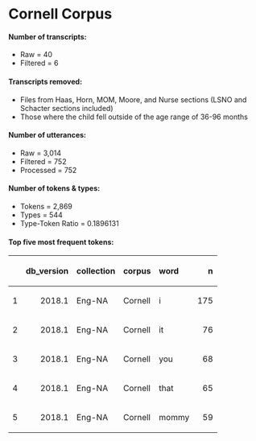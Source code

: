 
# Cornell Corpus

#### Number of transcripts:

  - Raw = 40
  - Filtered = 6

#### Transcripts removed:

  - Files from Haas, Horn, MOM, Moore, and Nurse sections (LSNO and
    Schacter sections included)
  - Those where the child fell outside of the age range of 36-96 months

#### Number of utterances:

  - Raw = 3,014
  - Filtered = 752
  - Processed = 752

#### Number of tokens & types:

  - Tokens = 2,869
  - Types = 544
  - Type-Token Ratio = 0.1896131

#### Top five most frequent tokens:

<table>

<thead>

<tr>

<th style="text-align:left;">

</th>

<th style="text-align:right;">

db\_version

</th>

<th style="text-align:left;">

collection

</th>

<th style="text-align:left;">

corpus

</th>

<th style="text-align:left;">

word

</th>

<th style="text-align:right;">

n

</th>

</tr>

</thead>

<tbody>

<tr>

<td style="text-align:left;">

1

</td>

<td style="text-align:right;">

2018.1

</td>

<td style="text-align:left;">

Eng-NA

</td>

<td style="text-align:left;">

Cornell

</td>

<td style="text-align:left;">

i

</td>

<td style="text-align:right;">

175

</td>

</tr>

<tr>

<td style="text-align:left;">

2

</td>

<td style="text-align:right;">

2018.1

</td>

<td style="text-align:left;">

Eng-NA

</td>

<td style="text-align:left;">

Cornell

</td>

<td style="text-align:left;">

it

</td>

<td style="text-align:right;">

76

</td>

</tr>

<tr>

<td style="text-align:left;">

3

</td>

<td style="text-align:right;">

2018.1

</td>

<td style="text-align:left;">

Eng-NA

</td>

<td style="text-align:left;">

Cornell

</td>

<td style="text-align:left;">

you

</td>

<td style="text-align:right;">

68

</td>

</tr>

<tr>

<td style="text-align:left;">

4

</td>

<td style="text-align:right;">

2018.1

</td>

<td style="text-align:left;">

Eng-NA

</td>

<td style="text-align:left;">

Cornell

</td>

<td style="text-align:left;">

that

</td>

<td style="text-align:right;">

65

</td>

</tr>

<tr>

<td style="text-align:left;">

5

</td>

<td style="text-align:right;">

2018.1

</td>

<td style="text-align:left;">

Eng-NA

</td>

<td style="text-align:left;">

Cornell

</td>

<td style="text-align:left;">

mommy

</td>

<td style="text-align:right;">

59

</td>

</tr>

</tbody>

</table>
